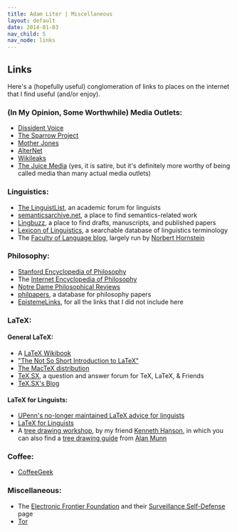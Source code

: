 ```yaml
---
title: Adam Liter | Miscellaneous
layout: default
date: 2014-01-03
nav_child: 5
nav_node: links
---
```


## Links

Here's a (hopefully useful) conglomeration of links to places on the internet that I find useful (and/or enjoy).

### (In My Opinion, Some Worthwhile) Media Outlets:

- [Dissident Voice](http://dissidentvoice.org/)
- [The Sparrow Project](http://www.sparrowmedia.net)
- [Mother Jones](http://www.motherjones.com)
- [AlterNet](http://www.alternet.org/)
- [Wikileaks](http://wikileaks.org)
- [The Juice Media](http://thejuicemedia.com/) (yes, it is satire, but it's definitely more worthy of being called media than many actual media outlets)

### Linguistics:

- [The LinguistList](http://linguistlist.org), an academic forum for linguists
- [semanticsarchive.net](http://semanticsarchive.net), a place to find semantics-related work
- [Lingbuzz](http://ling.auf.net/lingbuzz), a place to find drafts, manuscripts, and published papers
- [Lexicon of Linguistics](http://www2.let.uu.nl/UiL-OTS/Lexicon/), a searchable database of linguistics terminology
- The [Faculty of Language blog](http://facultyoflanguage.blogspot.ca/), largely run by [Norbert Hornstein](http://ling.umd.edu/~hornstein/)

### Philosophy:

- [Stanford Encyclopedia of Philosophy](http://plato.stanford.edu/)
- The [Internet Encyclopedia of Philosophy](http://www.iep.utm.edu/)
- [Notre Dame Philosophical Reviews](http://ndpr.nd.edu/recent-reviews/)
- [philpapers](http://philpapers.org/), a database for philosophy papers
- [EpistemeLinks](http://www.epistemelinks.com/), for all the links that I did not include here

### LaTeX:

#### General LaTeX:

- A [LaTeX Wikibook](http://en.wikibooks.org/wiki/LaTeX)
- ["The Not So Short Introduction to LaTeX"](http://www.ctan.org/tex-archive/info/lshort/english/)
- [The MacTeX distribution](http://www.tug.org/mactex/)
- [TeX.SX](http://tex.stackexchange.com/), a question and answer forum for TeX, LaTeX, &amp; Friends
- [TeX.SX's Blog](http://tex.blogoverflow.com/)

#### LaTeX for Linguists:

- [UPenn's no-longer maintained LaTeX advice for linguists](http://www.ling.upenn.edu/advice/latex.html)
- [LaTeX for Linguists](http://www.essex.ac.uk/linguistics/external/clmt/latex4ling/)
- A [tree drawing workshop](https://www.msu.edu/~hanson54/latex/workshop/), by my friend [Kenneth Hanson](https://www.msu.edu/~hanson54), in which you can also find a [tree drawing guide](https://www.msu.edu/~amunn/latex/latex-previewer-trees.pdf) from [Alan Munn](http://www.msu.edu/~amunn)

### Coffee:

- [CoffeeGeek](http://coffeegeek.com)

### Miscellaneous:

- The [Electronic Frontier Foundation](https://eff.org) and their [Surveillance Self-Defense](https://ssd.eff.org) page
- [Tor](https://www.torproject.org/)